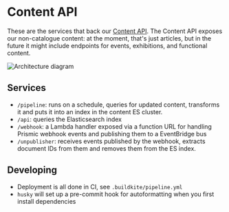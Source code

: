 # Content API

These are the services that back our [Content API](https://developers.wellcomecollection.org/api/content). The Content API exposes our non-catalogue content: at the moment, that's just articles, but in the future it might include endpoints for events, exhibitions, and functional content.

![Architecture diagram](https://github.com/wellcomecollection/content-api/assets/4429247/b29a6bf5-f5af-426c-b827-550b84c5541c)

## Services

- `/pipeline`: runs on a schedule, queries for updated content, transforms it and puts it into an index in the content ES cluster.
- `/api`: queries the Elasticsearch index
- `/webhook`: a Lambda handler exposed via a function URL for handling Prismic webhook events and publishing them to a EventBridge bus
- `/unpublisher`: receives events published by the webhook, extracts document IDs from them and removes them from the ES index.

## Developing

- Deployment is all done in CI, see `.buildkite/pipeline.yml`
- `husky` will set up a pre-commit hook for autoformatting when you first install dependencies
